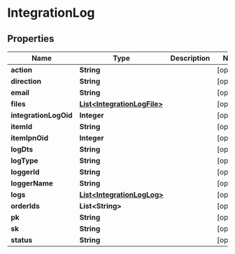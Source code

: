 
# IntegrationLog

## Properties
Name | Type | Description | Notes
------------ | ------------- | ------------- | -------------
**action** | **String** |  |  [optional]
**direction** | **String** |  |  [optional]
**email** | **String** |  |  [optional]
**files** | [**List&lt;IntegrationLogFile&gt;**](IntegrationLogFile.md) |  |  [optional]
**integrationLogOid** | **Integer** |  |  [optional]
**itemId** | **String** |  |  [optional]
**itemIpnOid** | **Integer** |  |  [optional]
**logDts** | **String** |  |  [optional]
**logType** | **String** |  |  [optional]
**loggerId** | **String** |  |  [optional]
**loggerName** | **String** |  |  [optional]
**logs** | [**List&lt;IntegrationLogLog&gt;**](IntegrationLogLog.md) |  |  [optional]
**orderIds** | **List&lt;String&gt;** |  |  [optional]
**pk** | **String** |  |  [optional]
**sk** | **String** |  |  [optional]
**status** | **String** |  |  [optional]



